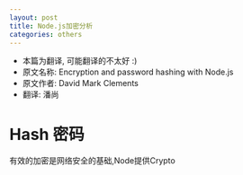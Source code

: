 ```yaml
---
layout: post
title: Node.js加密分析
categories: others
---
```

- 本篇为翻译, 可能翻译的不太好 :)
- 原文名称: Encryption and password hashing with Node.js
- 原文作者: David Mark Clements
- 翻译: 潘尚
# Hash 密码
有效的加密是网络安全的基础,Node提供Crypto